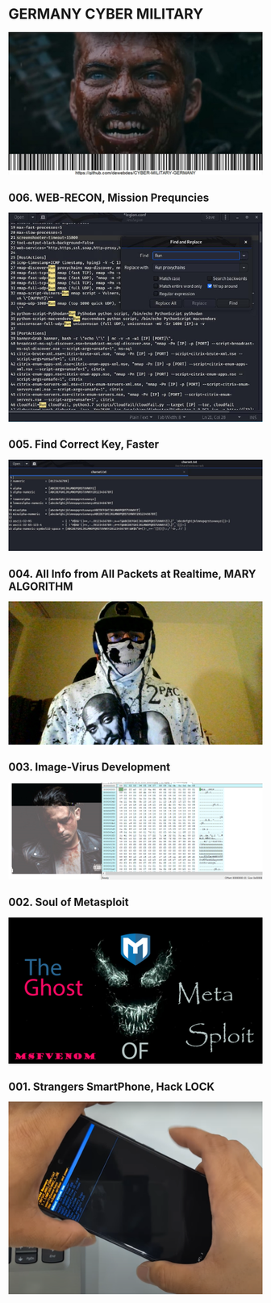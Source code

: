 
<h1>GERMANY CYBER MILITARY</h1>
<img alt="CYBER-MILITARY-GERMANY" src="https://github.com/dewebdes/CYBER-MILITARY-GERMANY/blob/master/gcm.jpeg" >

<p>
<h2>006. WEB-RECON, Mission Prequncies</h2>
<a href="https://github.com/dewebdes/CYBER-MILITARY-GERMANY/blob/master/Web%20Recon">
<img src="https://github.com/dewebdes/CYBER-MILITARY-GERMANY/blob/master/Web%20Recon/wr1.jpeg">
  </a>
</p>

<p>
<h2>005. Find Correct Key, Faster</h2>
<a href="https://github.com/dewebdes/CYBER-MILITARY-GERMANY/blob/master/Penetration%20Testing">
<img src="https://github.com/dewebdes/CYBER-MILITARY-GERMANY/blob/master/Penetration%20Testing/pass.jpeg">
  </a>
</p>

<p>
<h2>004. All Info from All Packets at Realtime, MARY ALGORITHM</h2>
<a href="https://github.com/dewebdes/CYBER-MILITARY-GERMANY/blob/master/Network%20Traf%EF%AC%81c%20Analysis/Python">
<img src="https://github.com/dewebdes/CYBER-MILITARY-GERMANY/blob/master/Network%20Traf%EF%AC%81c%20Analysis/Python/mary.jpeg">
  </a>
</p>

<p>
<h2>003. Image-Virus Development</h2>
<a href="https://github.com/dewebdes/CYBER-MILITARY-GERMANY/blob/master/Antivirus%20Evasion/Image%20Virus" >
<img src="https://github.com/dewebdes/CYBER-MILITARY-GERMANY/blob/master/Antivirus%20Evasion/Image%20Virus/hex003.PNG" />
</a>
</p>

<p>
<h2>002. Soul of Metasploit</h4>
<a href="https://github.com/dewebdes/CYBER-MILITARY-GERMANY/blob/master/Metasploit/msfvenom">
<img src="https://github.com/dewebdes/CYBER-MILITARY-GERMANY/blob/master/Metasploit/msfvenom/msfvenom.jpg" />
</a>
</p>

<p>
<h2>001. Strangers SmartPhone, Hack LOCK</h4>
<a href="https://github.com/dewebdes/CYBER-MILITARY-GERMANY/blob/master/smartphone/lock/hack">
<img src="https://github.com/dewebdes/CYBER-MILITARY-GERMANY/blob/master/smartphone/lock/hack/mob008.PNG" />
</a>
</p>
